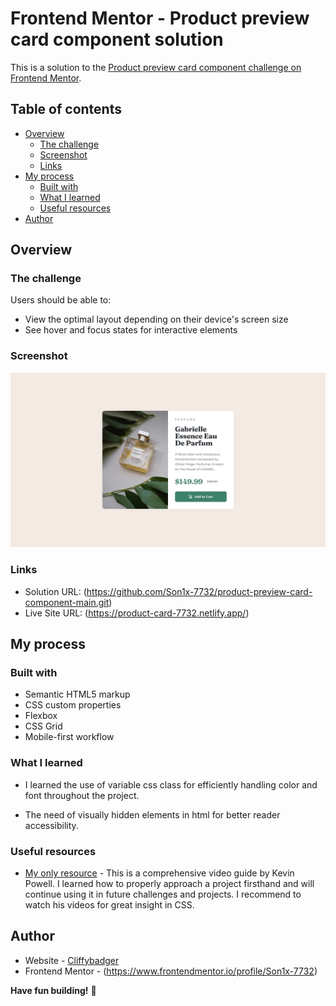 # Frontend Mentor - Product preview card component solution

This is a solution to the [Product preview card component challenge on Frontend Mentor](https://www.frontendmentor.io/challenges/product-preview-card-component-GO7UmttRfa).  

## Table of contents

- [Overview](#overview)
  - [The challenge](#the-challenge)
  - [Screenshot](#screenshot)
  - [Links](#links)
- [My process](#my-process)
  - [Built with](#built-with)
  - [What I learned](#what-i-learned)
  - [Useful resources](#useful-resources)
- [Author](#author)


## Overview

### The challenge

Users should be able to:

- View the optimal layout depending on their device's screen size
- See hover and focus states for interactive elements

### Screenshot

![](./design/desktop-design.jpg)


### Links

- Solution URL: (https://github.com/Son1x-7732/product-preview-card-component-main.git)
- Live Site URL: (https://product-card-7732.netlify.app/)

## My process

### Built with

- Semantic HTML5 markup
- CSS custom properties
- Flexbox
- CSS Grid
- Mobile-first workflow

### What I learned

- I learned the use of variable css class for efficiently handling color and font throughout the project.

- The need of visually hidden elements in html for better reader accessibility.

### Useful resources

- [My only resource](https://www.youtube.com/watch?v=B2WL6KkqhLQ) - This is a comprehensive video guide by Kevin Powell. I learned how to properly approach a project firsthand and will continue using it in future challenges and projects. I recommend to watch his videos for great insight in CSS.


## Author

- Website - [Cliffybadger](https://github.com/Son1x-7732)
- Frontend Mentor - (https://www.frontendmentor.io/profile/Son1x-7732)

**Have fun building!** 🚀
